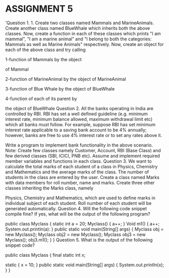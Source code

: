 # ASSIGNMENT 5

'Question 1. 1. Create two classes named Mammals and MarineAnimals. Create another
class named BlueWhale which inherits both the above classes. Now, create a function in each
of these classes which prints "I am mammal", "I am a marine animal" and "I belong to both
the categories: Mammals as well as Marine Animals" respectively. Now, create an object for
each of the above class and try calling

1-function of Mammals by the object

of Mammal

2-function of MarineAnimal by the object of MarineAnimal

3-function of Blue Whale by the object of BlueWhale

4-function of each of its parent by

the object of BlueWhale
Question 2. All the banks operating in India are controlled by RBI. RBI has set a well
defined guideline (e.g. minimum interest rate, minimum balance allowed, maximum
withdrawal limit etc) which all banks must follow. For example, suppose RBI has set
minimum interest rate applicable to a saving bank account to be 4% annually; however,
banks are free to use 4% interest rate or to set any rates above it.

Write a program to implement bank functionality in the above scenario. Note: Create few
classes namely Customer, Account, RBI (Base Class) and few derived classes (SBI, ICICI,
PNB etc). Assume and implement required member variables and functions in each class.
Question 3. We want to calculate the total marks of each student of a class in Physics,
Chemistry and Mathematics and the average marks of the class. The number of students in
the class are entered by the user. Create a class named Marks with data members for roll
number, name and marks. Create three other classes inheriting the Marks class, namely

Physics, Chemistry and Mathematics, which are used to define marks in individual subject of
each student. Roll number of each student will be generated automatically.
Question 4. Will the following code snippet compile fine? If yes, what will be the output of
the following program?

public class Myclass {
static int a = 20;
Myclass() {
a++;
}
Void m1() {
a++;
System.out.println(a):
}
public static void main(String[]
args)
{
Myclass obj = new Myclass();
Myclass obj2 = new Myclass();
Myclass obj3 = new Myclass();
obj3.m1();
}
}
Question 5. What is the output of the following snippet code?

public class Myclass
{
final static int x;

static {
x = 10;
}
public static void main(String[]
args) {
System.out.println(x);
}
}

